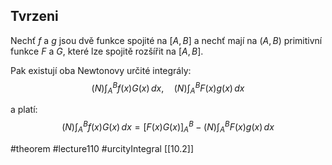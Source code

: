 ## Tvrzeni

Nechť $f$ a $g$ jsou dvě funkce spojité na $[A, B]$ a nechť mají na $(A, B)$ primitivní funkce $F$ a $G$, které lze spojitě rozšířit na $[A, B]$.

Pak existují oba Newtonovy určité integrály:
$$
(N) \int_A^B f(x) G(x)\, dx, \quad (N) \int_A^B F(x) g(x)\, dx
$$

a platí:
$$
(N) \int_A^B f(x) G(x)\, dx = [F(x) G(x)]_A^B - (N) \int_A^B F(x) g(x)\, dx
$$



#theorem #lecture110 #urcityIntegral 
[[10.2]]